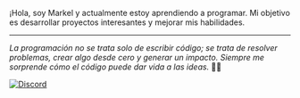 
¡Hola, soy Markel y actualmente estoy aprendiendo a programar. Mi objetivo es desarrollar proyectos interesantes y mejorar mis habilidades.

---

*La programación no se trata solo de escribir código; se trata de resolver problemas, crear algo desde cero y generar un impacto. Siempre me sorprende cómo el código puede dar vida a las ideas.* 🧏🏻

<a href="https://discord.com/users/1273297713542463488" target="_blank"><img alt="Discord" src="https://img.shields.io/badge/Discord-7289DA?style=for-the-badge&logo=discord&logoColor=white">
